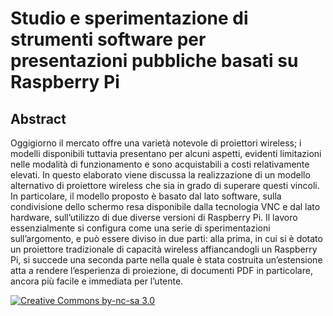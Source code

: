 # Studio e sperimentazione di strumenti software per presentazioni pubbliche basati su Raspberry Pi

## Abstract
Oggigiorno il mercato offre una varietà notevole di proiettori wireless; i modelli disponibili tuttavia presentano per alcuni aspetti, evidenti limitazioni nelle modalità di funzionamento e sono acquistabili a costi relativamente elevati. In questo elaborato viene discussa la realizzazione di un modello alternativo di proiettore wireless che sia in grado di superare questi vincoli. In particolare, il modello proposto è basato dal lato software, sulla condivisione dello schermo resa disponibile dalla tecnologia VNC e dal lato hardware, sull’utilizzo di due diverse versioni di Raspberry Pi. Il lavoro essenzialmente si configura come una serie di sperimentazioni sull’argomento, e può essere diviso in due parti: alla prima, in cui si è dotato un proiettore tradizionale di capacità wireless affiancandogli un Raspberry Pi, si succede una seconda parte nella quale è stata costruita un’estensione atta a rendere l’esperienza di proiezione, di documenti PDF in particolare, ancora più facile e immediata per l’utente.



[![Creative Commons by-nc-sa 3.0](https://i.creativecommons.org/l/by-nc-sa/3.0/it/88x31.png)](http://creativecommons.org/licenses/by-nc-sa/3.0/it/)
